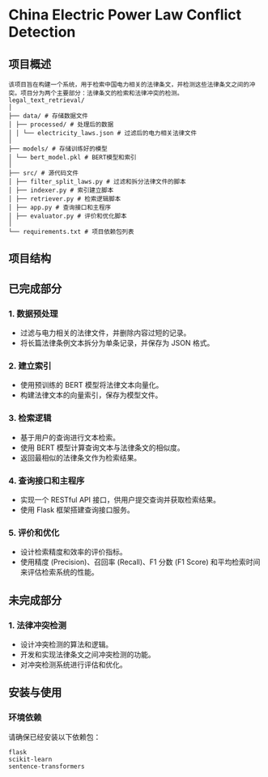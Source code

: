 # China Electric Power Law Conflict Detection

## 项目概述
```
该项目旨在构建一个系统，用于检索中国电力相关的法律条文，并检测这些法律条文之间的冲突。项目分为两个主要部分：法律条文的检索和法律冲突的检测。
legal_text_retrieval/
│
├── data/ # 存储数据文件
│ ├── processed/ # 处理后的数据
│ │ └── electricity_laws.json # 过滤后的电力相关法律文件
│
├── models/ # 存储训练好的模型
│ └── bert_model.pkl # BERT模型和索引
│
├── src/ # 源代码文件
│ ├── filter_split_laws.py # 过滤和拆分法律文件的脚本
│ ├── indexer.py # 索引建立脚本
│ ├── retriever.py # 检索逻辑脚本
│ ├── app.py # 查询接口和主程序
│ ├── evaluator.py # 评价和优化脚本
│
└── requirements.txt # 项目依赖包列表
```
## 项目结构

## 已完成部分

### 1. 数据预处理

- 过滤与电力相关的法律文件，并删除内容过短的记录。
- 将长篇法律条例文本拆分为单条记录，并保存为 JSON 格式。

### 2. 建立索引

- 使用预训练的 BERT 模型将法律文本向量化。
- 构建法律文本的向量索引，保存为模型文件。

### 3. 检索逻辑

- 基于用户的查询进行文本检索。
- 使用 BERT 模型计算查询文本与法律条文的相似度。
- 返回最相似的法律条文作为检索结果。

### 4. 查询接口和主程序

- 实现一个 RESTful API 接口，供用户提交查询并获取检索结果。
- 使用 Flask 框架搭建查询接口服务。

### 5. 评价和优化

- 设计检索精度和效率的评价指标。
- 使用精度 (Precision)、召回率 (Recall)、F1 分数 (F1 Score) 和平均检索时间来评估检索系统的性能。

## 未完成部分

### 1. 法律冲突检测

- 设计冲突检测的算法和逻辑。
- 开发和实现法律条文之间冲突检测的功能。
- 对冲突检测系统进行评估和优化。

## 安装与使用

### 环境依赖

请确保已经安装以下依赖包：
```
flask
scikit-learn
sentence-transformers
```
